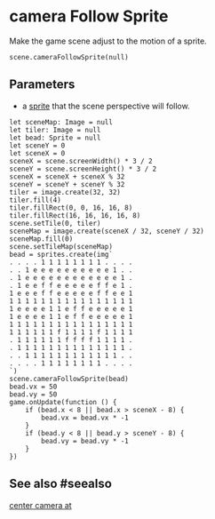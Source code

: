 # camera Follow Sprite

Make the game scene adjust to the motion of a sprite.

```sig
scene.cameraFollowSprite(null)
```

## Parameters

* a [sprite](/types/sprite) that the scene perspective will follow.

```sim
let sceneMap: Image = null
let tiler: Image = null
let bead: Sprite = null
let sceneY = 0
let sceneX = 0
sceneX = scene.screenWidth() * 3 / 2
sceneY = scene.screenHeight() * 3 / 2
sceneX = sceneX + sceneX % 32
sceneY = sceneY + sceneY % 32
tiler = image.create(32, 32)
tiler.fill(4)
tiler.fillRect(0, 0, 16, 16, 8)
tiler.fillRect(16, 16, 16, 16, 8)
scene.setTile(0, tiler)
sceneMap = image.create(sceneX / 32, sceneY / 32)
sceneMap.fill(0)
scene.setTileMap(sceneMap)
bead = sprites.create(img`
. . . . 1 1 1 1 1 1 1 1 . . . . 
. . 1 e e e e e e e e e e 1 . .
. 1 e e e e e e e e e e e e 1 .
. 1 e e f f e e e e e f f e 1 .
1 e e e f f e e e e e f f e e 1 
1 1 1 1 1 1 1 1 1 1 1 1 1 1 1 1 
1 e e e e 1 1 e f f e e e e e 1
1 e e e e 1 1 e f f e e e e e 1 
1 1 1 1 1 1 1 1 1 1 1 1 1 1 1 1
1 1 1 1 1 1 f 1 1 1 1 f 1 1 1 1 
. 1 1 1 1 1 1 f f f f 1 1 1 1 . 
. 1 1 1 1 1 1 1 1 1 1 1 1 1 1 . 
. . 1 1 1 1 1 1 1 1 1 1 1 1 . . 
. . . . 1 1 1 1 1 1 1 1 . . . . 
`)
scene.cameraFollowSprite(bead)
bead.vx = 50
bead.vy = 50
game.onUpdate(function () {
    if (bead.x < 8 || bead.x > sceneX - 8) {
        bead.vx = bead.vx * -1
    }
    if (bead.y < 8 || bead.y > sceneY - 8) {
        bead.vy = bead.vy * -1
    }
})
```

## See also #seealso

[center camera at](/reference/scene/center-camera-at)